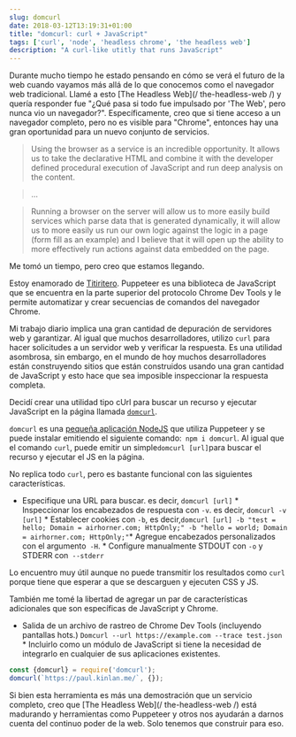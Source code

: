 ```yaml
---
slug: domcurl
date: 2018-03-12T13:19:31+01:00
title: "domcurl: curl + JavaScript"
tags: ['curl', 'node', 'headless chrome', 'the headless web']
description: "A curl-like utitly that runs JavaScript"
---
```



Durante mucho tiempo he estado pensando en cómo se verá el futuro de la web cuando vayamos más allá de lo que conocemos como el navegador web tradicional. Llamé a esto [The Headless Web](/ the-headless-web /) y quería responder fue "¿Qué pasa si todo fue impulsado por 'The Web', pero nunca vio un navegador?". Específicamente, creo que si tiene acceso a un navegador completo, pero no es visible para "Chrome", entonces hay una gran oportunidad para un nuevo conjunto de servicios.

> Using the browser as a service is an incredible opportunity. It allows us to
> take the declarative HTML and combine it with the developer defined procedural
> execution of JavaScript and run deep analysis on the content.


> ...


> Running a browser on the server will allow us to more easily build services
> which parse data that is generated dynamically, it will allow us to more
> easily us run our own logic against the logic in a page (form fill as an
> example) and I believe that it will open up the ability to more effectively
> run actions against data embedded on the page.


Me tomó un tiempo, pero creo que estamos llegando.

Estoy enamorado de [Titiritero](https://developers.google.com/web/tools/puppeteer/). Puppeteer es una biblioteca de JavaScript que se encuentra en la parte superior del protocolo Chrome Dev Tools y le permite automatizar y crear secuencias de comandos del navegador Chrome.

Mi trabajo diario implica una gran cantidad de depuración de servidores web y garantizar. Al igual que muchos desarrolladores, utilizo `curl` para hacer solicitudes a un servidor web y verificar la respuesta. Es una utilidad asombrosa, sin embargo, en el mundo de hoy muchos desarrolladores están construyendo sitios que están construidos usando una gran cantidad de JavaScript y esto hace que sea imposible inspeccionar la respuesta completa.

Decidí crear una utilidad tipo cUrl para buscar un recurso y ejecutar JavaScript en la página llamada [`domcurl`](https://www.npmjs.com/package/domcurl).

`domcurl` es una [pequeña aplicación NodeJS](https://github.com/PaulKinlan/domcurl) que utiliza Puppeteer y se puede instalar emitiendo el siguiente comando:` npm i domcurl`. Al igual que el comando `curl`, puede emitir un simple` domcurl [url] `para buscar el recurso y ejecutar el JS en la página.

No replica todo `curl`, pero es bastante funcional con las siguientes características.

* Especifique una URL para buscar. es decir, `domcurl [url]` * Inspeccionar los encabezados de respuesta con `-v`. es decir, `domcurl -v [url]` * Establecer cookies con `-b`, es decir,` domcurl [url] -b "test = hello; Domain = airhorner.com; HttpOnly;" -b "hello = world; Domain = airhorner.com; HttpOnly;" `* Agregue encabezados personalizados con el argumento` -H`. * Configure manualmente STDOUT con `-o` y STDERR con` --stderr`

Lo encuentro muy útil aunque no puede transmitir los resultados como `curl` porque tiene que esperar a que se descarguen y ejecuten CSS y JS.

También me tomé la libertad de agregar un par de características adicionales que son específicas de JavaScript y Chrome.

* Salida de un archivo de rastreo de Chrome Dev Tools (incluyendo pantallas hots.) `Domcurl --url https://example.com --trace test.json` * Incluirlo como un módulo de JavaScript si tiene la necesidad de integrarlo en cualquier de sus aplicaciones existentes.


```javascript
const {domcurl} = require('domcurl');
domcurl(`https://paul.kinlan.me/`, {});
```


Si bien esta herramienta es más una demostración que un servicio completo, creo que [The Headless Web](/ the-headless-web /) está madurando y herramientas como Puppeteer y otros nos ayudarán a darnos cuenta del continuo poder de la web. Solo tenemos que construir para eso.